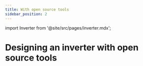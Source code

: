 ```yaml
---
title: With open source tools
sidebar_position: 2
---
```


import Inverter from '@site/src/pages/inverter.mdx';

# Designing an inverter with open source tools

<Inverter open={true} />
